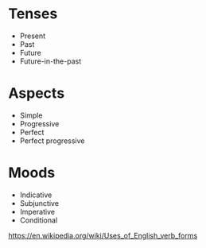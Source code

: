 #	Tenses
  *	Present
  * Past
  * Future
  * Future-in-the-past
#	Aspects
  * Simple
  * Progressive
  * Perfect
  * Perfect progressive
#	Moods
  * Indicative
  * Subjunctive
  * Imperative
  * Conditional
  
  
https://en.wikipedia.org/wiki/Uses_of_English_verb_forms
